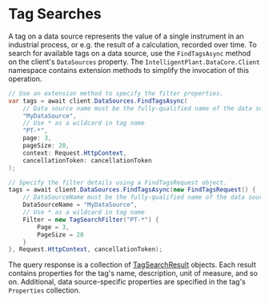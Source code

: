 # Tag Searches

A tag on a data source represents the value of a single instrument in an industrial process, or e.g. the result of a calculation, recorded over time. To search for available tags on a data source, use the `FindTagsAsync` method on the client's `DataSources` property. The `IntelligentPlant.DataCore.Client` namespace contains extension methods to simplify the invocation of this operation.

```csharp
// Use an extension method to specify the filter properties.
var tags = await client.DataSources.FindTagsAsync(
    // Data source name must be the fully-qualified name of the data source!
    "MyDataSource",
    // Use * as a wildcard in tag name
    "PT-*",
    page: 3,
    pageSize: 20,
    context: Request.HttpContext,
    cancellationToken: cancellationToken    
);

// Specify the filter details using a FindTagsRequest object.
tags = await client.DataSources.FindTagsAsync(new FindTagsRequest() {
    // DataSourceName must be the fully-qualified name of the data source!
    DataSourceName = "MyDataSource",
    // Use * as a wildcard in tag name
    Filter = new TagSearchFilter("PT-*") {
        Page = 3,
        PageSize = 20
    }
}, Request.HttpContext, cancellationToken);
```

The query response is a collection of [TagSearchResult](/src/IntelligentPlant.DataCore.HttpClient/Model/TagSearchResult.cs) objects. Each result contains properties for the tag's name, description, unit of measure, and so on. Additional, data source-specific properties are specified in the tag's `Properties` collection.
